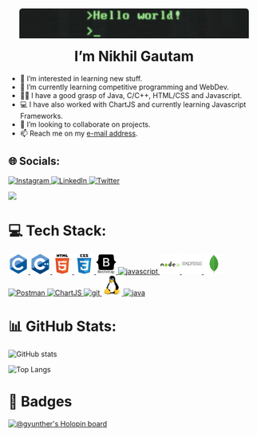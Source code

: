 <h1 align="center"><img style="width: 230px; height: 30px; object-fit: cover; object-position: 0 50%;margin: -4px;border-radius: 3px;zoom:2; padding-bottom:10px;" src="hello-world.gif" height="100"/><br>I’m Nikhil Gautam</h1>

- 👀 I’m interested in learning new stuff.
- 🌱 I’m currently learning competitive programming and WebDev.
- 👨‍💻 I have a good grasp of Java, C/C++, HTML/CSS and Javascript.
- 💻 I have also worked with ChartJS and currently learning Javascript Frameworks.
- 💞️ I’m looking to collaborate on projects.
- 📫 Reach me on my <a href="mailto:nikhilgautam55863@gmail.com" target="_blank">e-mail address</a>.

## 🌐 Socials:
<p align="left">
  <a href="https://instagram.com/nikgautamig" target="_blank">
    <img src="https://upload.wikimedia.org/wikipedia/commons/thumb/a/a5/Instagram_icon.png/600px-Instagram_icon.png" alt="Instagram" width="40" height="40"/>
  </a>
  <a href="https://linkedin.com/in/nikgautam" target="_blank">
    <img src="https://freesvg.org/img/linkedin.png" alt="LinkedIn" width="40" height="40"/>
  </a>
  <a href="https://twitter.com/nikgautamtweets" target="_blank">
    <img src="https://cdn.cdnlogo.com/logos/t/96/twitter-icon.svg" alt="Twitter" width="40" height="40"/>
  </a>
</p>

![](https://komarev.com/ghpvc/?username=nikgautamgithub&style=flat-square)
# 💻 Tech Stack:
<p align="left">
  <a href="https://www.cprogramming.com/" target="_blank">
    <img
      src="https://raw.githubusercontent.com/devicons/devicon/master/icons/c/c-original.svg"
      alt="c"
      width="40"
      height="40"
    />
  </a>
  <a href="https://cplusplus.com/" target="_blank">
    <img
      src="https://raw.githubusercontent.com/devicons/devicon/master/icons/cplusplus/cplusplus-original.svg"
      alt="cplusplus"
      width="40"
      height="40"
    />
  </a>
  <a href="https://www.w3.org/html/" target="_blank">
    <img
      src="https://raw.githubusercontent.com/devicons/devicon/master/icons/html5/html5-original-wordmark.svg"
      alt="html5"
      width="40"
      height="40"
    />
  </a>
  <a href="https://www.w3schools.com/css/" target="_blank">
    <img
      src="https://raw.githubusercontent.com/devicons/devicon/master/icons/css3/css3-original-wordmark.svg"
      alt="css3"
      width="40"
      height="40"
    />
  </a>
  <a href="https://getbootstrap.com" target="_blank">
    <img
      src="https://raw.githubusercontent.com/devicons/devicon/master/icons/bootstrap/bootstrap-plain-wordmark.svg"
      alt="bootstrap"
      width="40"
      height="40"
    />
  </a>
  <a href="https://javascript.info/" target="_blank">
    <img
      src="https://cdn.jsdelivr.net/gh/devicons/devicon/icons/javascript/javascript-original.svg"
      alt="javascript"
      width="40"
      height="40"
    />
  </a>
  <a href="https://nodejs.org/" target="_blank">
    <img
      src="https://raw.githubusercontent.com/devicons/devicon/master/icons/nodejs/nodejs-original-wordmark.svg"
      alt="NodeJS"
      width="40"
      height="40"
    />
  </a>
  <a href="https://expressjs.com/" target="_blank">
    <img
      src="https://raw.githubusercontent.com/devicons/devicon/master/icons/express/express-original-wordmark.svg"
      alt="ExpressJS"
      width="40"
      height="40"
    />
  </a>
  <a href="https://mongodb.com/" target="_blank">
    <img
      src="https://raw.githubusercontent.com/devicons/devicon/master/icons/mongodb/mongodb-original.svg"
      alt="MongoDB"
      width="40"
      height="40"
    />
  </a>
  <a href="https://postman.com/" target="_blank">
    <img
      src="https://img.uxwing.com/wp-content/themes/uxwing/download/brands-social-media/postman-icon.png"
      alt="Postman"
      width="40"
      height="40"
    />
  </a>
  <a href="https://chartjs.org/" target="_blank">
    <img
      src="https://avatars.githubusercontent.com/u/10342521?s=280&v=4"
      alt="ChartJS"
      width="40"
      height="40"
    />
  </a>
  <a href="https://git-scm.com/" target="_blank">
    <img
      src="https://www.vectorlogo.zone/logos/git-scm/git-scm-icon.svg"
      alt="git"
      width="40"
      height="40"
    />
  </a>
  <a href="https://www.linux.org/" target="_blank">
    <img
      src="https://raw.githubusercontent.com/devicons/devicon/master/icons/linux/linux-original.svg"
      alt="linux"
      width="40"
      height="40"
    />
  </a>
  <a href="https://www.java.com/en/" target="_blank">
    <img
      src="https://cdn.jsdelivr.net/gh/devicons/devicon/icons/java/java-original.svg"
      alt="java"
      width="40"
      height="40"
    />
  </a>
</p>

# 📊 GitHub Stats:
<!-- <img src="https://github-readme-stats.vercel.app/api/top-langs?username=nikgautamgithub&show_icons=true&locale=en&layout=compact&text_color=daf7dc&title_color=58A5FE&bg_color=0D1117" alt="nikgautam"/>
<img src="https://github-readme-stats.vercel.app/api?username=nikgautamgithub&theme=github_dark&show_icons=true" alt="nikgautam" /> -->
![GitHub stats](https://github-readme-stats.vercel.app/api?username=nikgautamgithub&show_icons=true&theme=transparent&hide=stars)

![Top Langs](https://github-readme-stats.vercel.app/api/top-langs/?username=nikgautamgithub&layout=compact&theme=transparent)

# 🥇 Badges
[![@gyunther's Holopin board](https://holopin.io/api/user/board?user=gyunther)](https://holopin.io/@gyunther)

<!-- ### ✍️ Random Dev Quote
![](https://quotes-github-readme.vercel.app/api?type=horizontal&theme=radical) -->
